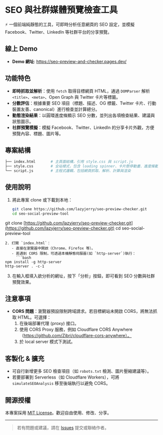 # SEO 與社群媒體預覽檢查工具

⚡️ 一個前端純靜態的工具，可即時分析任意網頁的 SEO 設定，並模擬 Facebook、Twitter、LinkedIn 等社群平台的分享預覽。

## 線上 Demo

- **Demo 網址**: https://seo-preview-and-checker.pages.dev/

## 功能特色

- **即時抓取並解析**：使用 `fetch` 取得目標網頁 HTML，通過 `DOMParser` 解析 `<title>`、`<meta>`、Open Graph 與 Twitter 卡片等標籤。
- **分數評估**：根據重要 SEO 項目（標題、描述、OG 標籤、Twitter 卡片、行動裝置友善、canonical）進行檢查並計算總分。
- **動態渲染結果**：以圓環進度條顯示 SEO 分數，並列出各項檢查結果、建議與狀態圖示。
- **社群預覽模擬**：模擬 Facebook、Twitter、LinkedIn 的分享卡片外觀，方便預覽內容、標題、圖片等。

## 專案結構

```bash
├── index.html       # 主頁面結構，引用 style.css 與 script.js
├── style.css        # 全站樣式，包含 loading spinner、卡片懸停動畫、進度條動畫
└── script.js        # 主程式邏輯，包括網頁抓取、解析、計算與渲染
```

## 使用說明

1. 將此專案 clone 或下載到本地：
   ```bash
   git clone https://github.com/lazyjerry/seo-preview-checker.git
   cd seo-social-preview-tool
   ```

git clone [https://github.com/lazyjerry/seo-preview-checker.git](https://github.com/lazyjerry/seo-preview-checker.git)
cd seo-social-preview-tool

````
2. 打開 `index.html`：
   - 直接在瀏覽器中開啟（Chrome、Firefox 等）。
   - 若遇到 CORS 限制，可透過本機靜態伺服器(如 `http-server`)執行：
     ```bash
npm install -g http-server
http-server . -c-1
````

3. 在輸入框填入欲分析的網址，按下「分析」按鈕，即可看到 SEO 分數與社群預覽效果。

## 注意事項

- **CORS 問題**：瀏覽器預設限制跨域請求。若目標網站未開啟 CORS，將無法抓取 HTML。可選擇：
  1. 在後端部署代理 (proxy) 接口。
  2. 使用 CORS Proxy 服務，例如 Cloudflare CORS Anywhere（https://github.com/Zibri/cloudflare-cors-anywhere）。
  3. 於 local server 模式下測試。

## 客製化 & 擴充

- 可自行新增更多 SEO 檢查項目（如 `robots.txt` 檢測、圖片壓縮建議等）。
- 若要部署到 Serverless（如 Cloudflare Workers），可將 `simulateSEOAnalysis` 移至後端執行以避免 CORS。

## 開源授權

本專案採用 [MIT License](LICENSE)。歡迎自由使用、修改、分享。

---

> 若有問題或建議，請在 [Issues](https://github.com/lazyjerry/seo-preview-checker/issues) 提交或聯絡作者。
